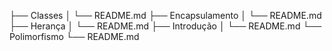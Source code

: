 ├── Classes
│   └── README.md
├── Encapsulamento
│   └── README.md
├── Herança
│   └── README.md
├── Introdução
│   └── README.md
└── Polimorfismo
    └── README.md
